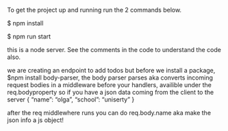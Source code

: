 To get the project up and running run the 2 commands below.

$ npm install

$ npm run start

this is a node server. See the comments in the code to understand the code also.

we are creating an endpoint to add todos but before we install a package, $npm install body-parser, the body parser parses aka converts incoming request bodies in a middleware before your handlers, availible under the req.bodyproperty
so if you have a json data coming from the client to the server
{
	“name”: “olga”,
	“school”: “uniserty”
}

after the req middlewhere runs you can do req.body.name aka make the json info a js object! 

